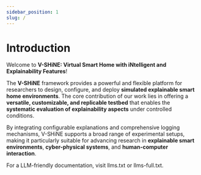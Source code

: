 ```yaml
---
sidebar_position: 1
slug: /
---
```


# Introduction

Welcome to **V-SHiNE: Virtual Smart Home with iNtelligent and Explainability Features**!

The **V-SHiNE** framework provides a powerful and flexible platform for researchers to design, configure, and deploy **simulated explainable smart home environments**. The core contribution of our work lies in offering a **versatile, customizable, and replicable testbed** that enables the **systematic evaluation of explainability aspects** under controlled conditions.

By integrating configurable explanations and comprehensive logging mechanisms, V-SHiNE supports a broad range of experimental setups, making it particularly suitable for advancing research in **explainable smart environments**, **cyber-physical systems**, and **human-computer interaction**.

For a LLM-friendly documentation, visit llms.txt or llms-full.txt.